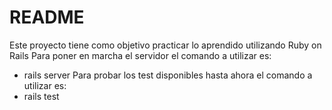 # README

Este proyecto tiene como objetivo practicar lo aprendido utilizando Ruby on Rails
Para poner en marcha el servidor el comando a utilizar es:
* rails server
Para probar los test disponibles hasta ahora el comando a utilizar es:
* rails test
